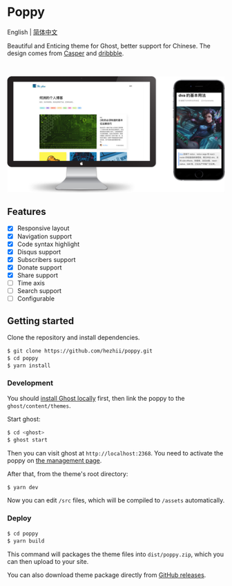 # Poppy

English | [简体中文](./README.zh-CN.md)

Beautiful and Enticing theme for Ghost, better support for Chinese. The design comes from [Casper](https://github.com/TryGhost/Casper) and [dribbble](https://dribbble.com/).

&nbsp;

![](.github/screenshot.jpg)

## Features

- [x] Responsive layout
- [x] Navigation support
- [x] Code syntax highlight
- [x] Disqus support
- [x] Subscribers support
- [x] Donate support
- [x] Share support
- [ ] Time axis
- [ ] Search support
- [ ] Configurable

## Getting started

Clone the repository and install dependencies.

```bash
$ git clone https://github.com/hezhii/poppy.git
$ cd poppy
$ yarn install
```

### Development

You should [install Ghost locally](https://docs.ghost.org/v1.0.0/docs/install-local) first, then link the poppy to the `ghost/content/themes`.

Start ghost:

```bash
$ cd <ghost>
$ ghost start
```

Then you can visit ghost at `http://localhost:2368`. You need to activate the poppy on [the management page](http://localhost:2368/ghost/#/settings/design).

After that, from the theme's root directory:

```bash
$ yarn dev
```

Now you can edit `/src` files, which will be compiled to `/assets` automatically.

### Deploy

```bash
$ cd poppy
$ yarn build
```

This command will packages the theme files into `dist/poppy.zip`, which you can then upload to your site.

You can also download theme package directly from [GitHub releases](https://github.com/hezhii/poppy/releases).
